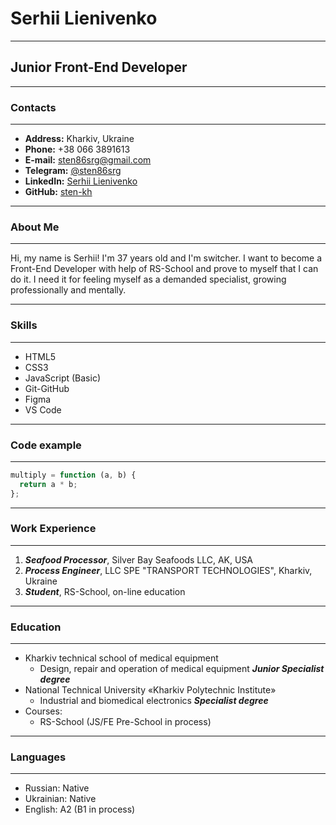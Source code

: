 # Serhii Lienivenko

---

## Junior Front-End Developer

---

### Contacts

---

- **Address:** Kharkiv, Ukraine
- **Phone:** +38 066 3891613
- **E-mail:** sten86srg@gmail.com
- **Telegram:** [@sten86srg](https://t.me/sten86srg "Ссылка на Telegramm")
- **LinkedIn:** [Serhii Lienivenko](https://www.linkedin.com/in/lienivenko-serhii-404899102 "Ссылка на профиль LinkedIn")
- **GitHub:** [sten-kh](https://github.com/sten-kh "Ссылка на GitHub аккаунт")

---

### About Me

---

Hi, my name is Serhii! I'm 37 years old and I'm switcher. I want to become a Front-End Developer with help of RS-School and prove to myself that I can do it.
I need it for feeling myself as a demanded specialist, growing professionally and mentally.

---

### Skills

---

- HTML5
- CSS3
- JavaScript (Basic)
- Git-GitHub
- Figma
- VS Code

---

### Code example

---

```js
multiply = function (a, b) {
  return a * b;
};
```

---

### Work Experience

---

1. **_Seafood Processor_**, Silver Bay Seafoods LLC, AK, USA
2. **_Process Engineer_**, LLC SPE "TRANSPORT TECHNOLOGIES", Kharkiv, Ukraine
3. **_Student_**, RS-School, on-line education

---

### Education

---

- Kharkiv technical school of medical equipment
  - Design, repair and operation of medical equipment **_Junior Specialist degree_**
- National Technical University «Kharkiv Polytechnic Institute»
  - Industrial and biomedical electronics **_Specialist degree_**
- Courses:
  - RS-School (JS/FE Pre-School in process)

---

### Languages

---

- Russian: Native
- Ukrainian: Native
- English: A2 (B1 in process)